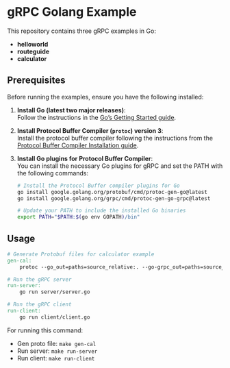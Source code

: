 # gRPC Golang Example

This repository contains three gRPC examples in Go:

- **helloworld**
- **routeguide**
- **calculator**

## Prerequisites

Before running the examples, ensure you have the following installed:

1. **Install Go (latest two major releases)**:  
   Follow the instructions in the [Go’s Getting Started guide](https://golang.org/doc/install).

2. **Install Protocol Buffer Compiler (`protoc`) version 3**:  
   Install the protocol buffer compiler following the instructions from the [Protocol Buffer Compiler Installation guide](https://grpc.io/docs/protoc-installation/).

3. **Install Go plugins for Protocol Buffer Compiler**:  
   You can install the necessary Go plugins for gRPC and set the PATH with the following commands:

   ```bash
   # Install the Protocol Buffer compiler plugins for Go
   go install google.golang.org/protobuf/cmd/protoc-gen-go@latest
   go install google.golang.org/grpc/cmd/protoc-gen-go-grpc@latest

   # Update your PATH to include the installed Go binaries
   export PATH="$PATH:$(go env GOPATH)/bin"
   ```

## Usage

```makefile
# Generate Protobuf files for calculator example
gen-cal:
	protoc --go_out=paths=source_relative:. --go-grpc_out=paths=source_relative:. calculator/calculator.proto

# Run the gRPC server
run-server:
	go run server/server.go

# Run the gRPC client
run-client:
	go run client/client.go
```

For running this command:

- Gen proto file: `make gen-cal`
- Run server: `make run-server`
- Run client: `make run-client`
